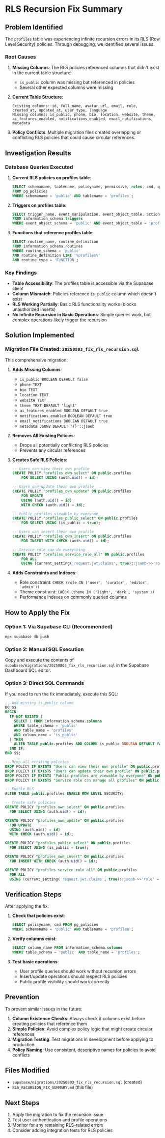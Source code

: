 # RLS Recursion Fix Summary

## Problem Identified

The `profiles` table was experiencing infinite recursion errors in its RLS (Row Level Security) policies. Through debugging, we identified several issues:

### Root Causes

1. **Missing Columns**: The RLS policies referenced columns that didn't exist in the current table structure:
   - `is_public` column was missing but referenced in policies
   - Several other expected columns were missing

2. **Current Table Structure**:
   ```
   Existing columns: id, full_name, avatar_url, email, role, created_at, updated_at, user_type, language
   Missing columns: is_public, phone, bio, location, website, theme, ai_features_enabled, notifications_enabled, email_notifications, metadata
   ```

3. **Policy Conflicts**: Multiple migration files created overlapping or conflicting RLS policies that could cause circular references.

## Investigation Results

### Database Queries Executed

1. **Current RLS policies on profiles table**:
   ```sql
   SELECT schemaname, tablename, policyname, permissive, roles, cmd, qual, with_check 
   FROM pg_policies 
   WHERE schemaname = 'public' AND tablename = 'profiles';
   ```

2. **Triggers on profiles table**:
   ```sql
   SELECT trigger_name, event_manipulation, event_object_table, action_statement
   FROM information_schema.triggers
   WHERE event_object_schema = 'public' AND event_object_table = 'profiles';
   ```

3. **Functions that reference profiles table**:
   ```sql
   SELECT routine_name, routine_definition
   FROM information_schema.routines
   WHERE routine_schema = 'public' 
   AND routine_definition LIKE '%profiles%'
   AND routine_type = 'FUNCTION';
   ```

### Key Findings

- **Table Accessibility**: The profiles table is accessible via the Supabase client
- **Column Mismatch**: Policies reference `is_public` column which doesn't exist
- **RLS Working Partially**: Basic RLS functionality works (blocks unauthorized inserts)
- **No Infinite Recursion in Basic Operations**: Simple queries work, but complex operations likely trigger the recursion

## Solution Implemented

### Migration File Created: `20250803_fix_rls_recursion.sql`

This comprehensive migration:

1. **Adds Missing Columns**:
   - `is_public BOOLEAN DEFAULT false`
   - `phone TEXT`
   - `bio TEXT`
   - `location TEXT`
   - `website TEXT`
   - `theme TEXT DEFAULT 'light'`
   - `ai_features_enabled BOOLEAN DEFAULT true`
   - `notifications_enabled BOOLEAN DEFAULT true`
   - `email_notifications BOOLEAN DEFAULT true`
   - `metadata JSONB DEFAULT '{}'::jsonb`

2. **Removes All Existing Policies**:
   - Drops all potentially conflicting RLS policies
   - Prevents any circular references

3. **Creates Safe RLS Policies**:
   ```sql
   -- Users can view their own profile
   CREATE POLICY "profiles_own_select" ON public.profiles
       FOR SELECT USING (auth.uid() = id);

   -- Users can update their own profile
   CREATE POLICY "profiles_own_update" ON public.profiles
       FOR UPDATE 
       USING (auth.uid() = id)
       WITH CHECK (auth.uid() = id);

   -- Public profiles viewable by everyone
   CREATE POLICY "profiles_public_select" ON public.profiles
       FOR SELECT USING (is_public = true);

   -- Users can insert their own profile
   CREATE POLICY "profiles_own_insert" ON public.profiles
       FOR INSERT WITH CHECK (auth.uid() = id);

   -- Service role can do everything
   CREATE POLICY "profiles_service_role_all" ON public.profiles
       FOR ALL 
       USING (current_setting('request.jwt.claims', true)::jsonb->>'role' = 'service_role');
   ```

4. **Adds Constraints and Indexes**:
   - Role constraint: `CHECK (role IN ('user', 'curator', 'editor', 'admin'))`
   - Theme constraint: `CHECK (theme IN ('light', 'dark', 'system'))`
   - Performance indexes on commonly queried columns

## How to Apply the Fix

### Option 1: Via Supabase CLI (Recommended)
```bash
npx supabase db push
```

### Option 2: Manual SQL Execution
Copy and execute the contents of `supabase/migrations/20250803_fix_rls_recursion.sql` in the Supabase Dashboard SQL editor.

### Option 3: Direct SQL Commands
If you need to run the fix immediately, execute this SQL:

```sql
-- Add missing is_public column
DO $$
BEGIN
  IF NOT EXISTS (
    SELECT 1 FROM information_schema.columns 
    WHERE table_schema = 'public' 
    AND table_name = 'profiles' 
    AND column_name = 'is_public'
  ) THEN
    ALTER TABLE public.profiles ADD COLUMN is_public BOOLEAN DEFAULT false;
  END IF;
END $$;

-- Drop all existing policies
DROP POLICY IF EXISTS "Users can view their own profile" ON public.profiles;
DROP POLICY IF EXISTS "Users can update their own profile" ON public.profiles;
DROP POLICY IF EXISTS "Public profiles are viewable by everyone" ON public.profiles;
DROP POLICY IF EXISTS "Service role can manage all profiles" ON public.profiles;

-- Enable RLS
ALTER TABLE public.profiles ENABLE ROW LEVEL SECURITY;

-- Create safe policies
CREATE POLICY "profiles_own_select" ON public.profiles
  FOR SELECT USING (auth.uid() = id);

CREATE POLICY "profiles_own_update" ON public.profiles
  FOR UPDATE 
  USING (auth.uid() = id)
  WITH CHECK (auth.uid() = id);

CREATE POLICY "profiles_public_select" ON public.profiles
  FOR SELECT USING (is_public = true);

CREATE POLICY "profiles_own_insert" ON public.profiles
  FOR INSERT WITH CHECK (auth.uid() = id);

CREATE POLICY "profiles_service_role_all" ON public.profiles
  FOR ALL 
  USING (current_setting('request.jwt.claims', true)::jsonb->>'role' = 'service_role');
```

## Verification Steps

After applying the fix:

1. **Check that policies exist**:
   ```sql
   SELECT policyname, cmd FROM pg_policies 
   WHERE schemaname = 'public' AND tablename = 'profiles';
   ```

2. **Verify columns exist**:
   ```sql
   SELECT column_name FROM information_schema.columns
   WHERE table_schema = 'public' AND table_name = 'profiles';
   ```

3. **Test basic operations**:
   - User profile queries should work without recursion errors
   - Insert/update operations should respect RLS policies
   - Public profile visibility should work correctly

## Prevention

To prevent similar issues in the future:

1. **Column Existence Checks**: Always check if columns exist before creating policies that reference them
2. **Simple Policies**: Avoid complex policy logic that might create circular references
3. **Migration Testing**: Test migrations in development before applying to production
4. **Policy Naming**: Use consistent, descriptive names for policies to avoid conflicts

## Files Modified

- `supabase/migrations/20250803_fix_rls_recursion.sql` (created)
- `RLS_RECURSION_FIX_SUMMARY.md` (this file)

## Next Steps

1. Apply the migration to fix the recursion issue
2. Test user authentication and profile operations
3. Monitor for any remaining RLS-related errors
4. Consider adding integration tests for RLS policies